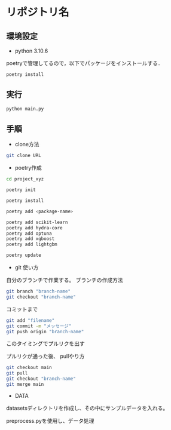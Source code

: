 # リポジトリ名
## 環境設定
- python 3.10.6

poetryで管理してるので，以下でパッケージをインストールする．
```bash
poetry install
```

## 実行
```bash
python main.py
```

## 手順
- clone方法
```bash
git clone URL
```

- poetry作成
```bash
cd project_xyz
```
```bash
poetry init
```
```bash
poetry install
```
```bash
poetry add <package-name>
```
```bash
poetry add scikit-learn
poetry add hydra-core
poetry add optuna
poetry add xgboost
poetry add lightgbm
```
```bash
poetry update
```

- git 使い方

自分のブランチで作業する。
ブランチの作成方法
```bash
git branch "branch-name"
git checkout "branch-name"
```

コミットまで
```bash
git add "filename"
git commit -m "メッセージ"
git push origin "branch-name"
```

このタイミングでプルリクを出す

プルリクが通った後、
pullやり方
```bash
git checkout main
git pull
git checkout "branch-name"
git merge main
```

- DATA

datasetsディレクトリを作成し、その中にサンプルデータを入れる。

preprocess.pyを使用し、データ処理

